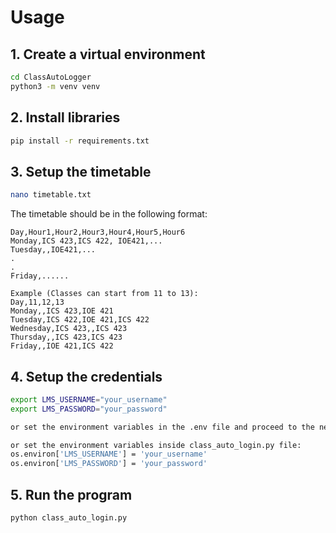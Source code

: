 # Usage

## 1. Create a virtual environment
```bash
cd ClassAutoLogger
python3 -m venv venv
```

## 2. Install libraries
```bash
pip install -r requirements.txt
```

## 3. Setup the timetable
```bash
nano timetable.txt
```
The timetable should be in the following format:
```
Day,Hour1,Hour2,Hour3,Hour4,Hour5,Hour6 
Monday,ICS 423,ICS 422, IOE421,...
Tuesday,,IOE421,...
.
.
Friday,......

Example (Classes can start from 11 to 13):
Day,11,12,13
Monday,,ICS 423,IOE 421
Tuesday,ICS 422,IOE 421,ICS 422
Wednesday,ICS 423,,ICS 423
Thursday,,ICS 423,ICS 423
Friday,,IOE 421,ICS 422

```

## 4. Setup the credentials
```bash
export LMS_USERNAME="your_username"
export LMS_PASSWORD="your_password"

or set the environment variables in the .env file and proceed to the next step

or set the environment variables inside class_auto_login.py file:
os.environ['LMS_USERNAME'] = 'your_username'
os.environ['LMS_PASSWORD'] = 'your_password'
```

## 5. Run the program
```bash
python class_auto_login.py
```

